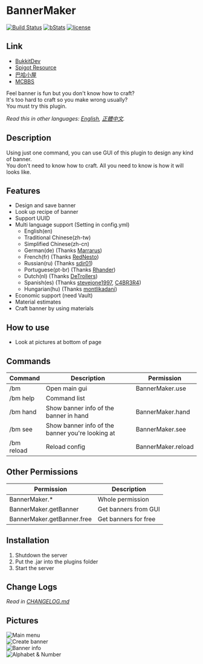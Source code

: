 # BannerMaker
[![Build Status](https://ci.kid7.club/job/BannerMaker/badge/icon)](https://ci.kid7.club/job/BannerMaker/)
[![bStats](https://img.shields.io/badge/bStats-1.4-brightgreen.svg)](https://bstats.org/plugin/bukkit/BannerMaker)
[![license](https://img.shields.io/github/license/jyhsu2000/BannerMaker.svg)](https://github.com/jyhsu2000/BannerMaker/blob/master/LICENSE)
## Link
* [BukkitDev](https://dev.bukkit.org/projects/bannermaker)
* [Spigot Resource](http://www.spigotmc.org/resources/bannermaker.4380/)
* [巴哈小屋](http://home.gamer.com.tw/creationDetail.php?sn=2760067)
* [MCBBS](http://www.mcbbs.net/thread-415289-1-1.html)

Feel banner is fun but you don't know how to craft?  
It's too hard to craft so you make wrong usually?  
You must try this plugin.

*Read this in other languages: [English](README.md), [正體中文](README.zh-tw.md).*

## Description
Using just one command, you can use GUI of this plugin to design any kind of banner.  
You don't need to know how to craft. All you need to know is how it will looks like.

## Features
* Design and save banner
* Look up recipe of banner
* Support UUID
* Multi language support (Setting in config.yml)  
  * English(en)
  * Traditional Chinese(zh-tw)
  * Simplified Chinese(zh-cn)
  * German(de) (Thanks [Marrarus](https://github.com/Marrarus))
  * French(fr) (Thanks [RedNesto](https://github.com/RedNesto))
  * Russian(ru) (Thanks [sdir01](https://www.spigotmc.org/members/sdir01.238854/))
  * Portuguese(pt-br) (Thanks [Rhander](https://www.spigotmc.org/members/rhander.103119/))
  * Dutch(nl) (Thanks [DeTrollers](https://www.spigotmc.org/members/detrollers.174265/))
  * Spanish(es) (Thanks [stevejone1997](https://www.spigotmc.org/members/stevejone1997.432373/), [C4BR3R4](https://www.spigotmc.org/members/c4br3r4.26779/))
  * Hungarian(hu) (Thanks [montlikadani](https://www.spigotmc.org/members/toldi.251100/))
* Economic support (need Vault)
* Material estimates
* Craft banner by using materials

## How to use
* Look at pictures at bottom of page

## Commands
|**Command**|**Description**|**Permission**|
|---|---|---|
|/bm|Open main gui|BannerMaker.use|
|/bm help|Command list||
|/bm hand|Show banner info of the banner in hand|BannerMaker.hand|
|/bm see|Show banner info of the banner you're looking at|BannerMaker.see|
|/bm reload|Reload config|BannerMaker.reload|

## Other Permissions
|**Permission**|**Description**|
|---|---|
|BannerMaker.*|Whole permission|
|BannerMaker.getBanner|Get banners from GUI|
|BannerMaker.getBanner.free|Get banners for free|

## Installation
1. Shutdown the server
2. Put the .jar into the plugins folder
3. Start the server

## Change Logs
*Read in [CHANGELOG.md](CHANGELOG.md)*

## Pictures
![Main menu](http://i.imgur.com/rMTTfsE.png)  
![Create banner](http://i.imgur.com/HB6Dhm3.png)  
![Banner info](http://i.imgur.com/Xydmcbj.png)  
![Alphabet & Number](http://i.imgur.com/tGHmakp.png)

